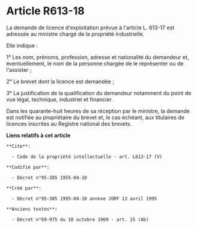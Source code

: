 # Article R613-18

La demande de licence d'exploitation prévue à l'article L. 613-17 est adressée au ministre chargé de la propriété
industrielle. 

Elle indique : 

1° Les nom, prénoms, profession, adresse et nationalité du demandeur et, éventuellement, le nom de la personne chargée de le
représenter ou de l'assister ; 

2° Le brevet dont la licence est demandée ; 

3° La justification de la qualification du demandeur notamment du point de vue légal, technique, industriel et financier. 

Dans les quarante-huit heures de sa réception par le ministre, la demande est notifiée au propriétaire du brevet et, le cas
échéant, aux titulaires de licences inscrites au Registre national des brevets.

**Liens relatifs à cet article**

	**Cite**:

	  - Code de la propriété intellectuelle - art. L613-17 (V)

	**Codifié par**:

	  - Décret n°95-385 1955-04-10

	**Créé par**:

	  - Décret n°95-385 1995-04-10 annexe JORF 13 avril 1995

	**Anciens textes**:

	  - Décret n°69-975 du 18 octobre 1969 - art. 15 (Ab)
